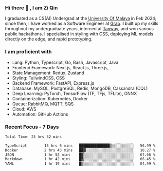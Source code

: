 <!-- <img height="180rem" width="100%" src="https://github.com/ziqinyeow/ziqinyeow/blob/main/header.png?raw=true" /> -->

### Hi there 👋 , I am Zi Qin
<!-- ![visitors](https://visitor-badge.glitch.me/badge?page_id=page.id) -->

I graduated as a CS(AI) Undergrad at the [University Of Malaya](https://www.um.edu.my/) in Feb 2024; since then, I have worked as a Software Engineer at [Grab](https://www.grab.com/my/). I built up my skills throughout my undergraduate years, interned at [Tapway](https://gotapway.com/), and won various public hackathons. I specialised in styling with CSS, deploying ML models directly on the edge, and rapid prototyping.

### I am proficient with

- Lang: Python, Typescript, Go, Bash, Javascript, Java
- Frontend Framework: Next.js, React.js, Three.js,
- State Management: Redux, Zustand
- Styling: TailwindCSS, CSS
- Backend Framework: FastAPI, Express.js
- Database: MySQL, PostgreSQL, Redis, MongoDB, Cassandra (CQL)
- Deep Learning: PyTorch, TensorFlow (TF, TFjs, TFLite), ONNX
- Containerization: Kubernetes, Docker
- Queue: RabbitMQ, MQTT, SQS
- Cloud: AWS
- Automation: GitHub Actions

### Recent Focus - 7 Days
<!--START_SECTION:waka-->

```txt
Total Time: 25 hrs 52 mins

TypeScript        15 hrs 6 mins   ██████████████▒░░░░░░░░░░   56.99 %
Docker            2 hrs 43 mins   ██▓░░░░░░░░░░░░░░░░░░░░░░   10.27 %
JSON              1 hr 52 mins    █▓░░░░░░░░░░░░░░░░░░░░░░░   07.06 %
Markdown          1 hr 42 mins    █▓░░░░░░░░░░░░░░░░░░░░░░░   06.45 %
YAML              1 hr 19 mins    █▒░░░░░░░░░░░░░░░░░░░░░░░   04.99 %
```

<!--END_SECTION:waka-->
